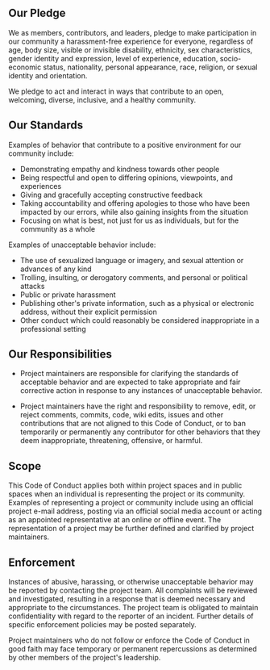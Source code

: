 ## Our Pledge

We as members, contributors, and leaders, pledge to make participation in our
community a harassment-free experience for everyone, regardless of age, body
size, visible or invisible disability, ethnicity, sex characteristics, gender
identity and expression, level of experience, education, socio-economic status,
nationality, personal appearance, race, religion, or sexual identity
and orientation.

We pledge to act and interact in ways that contribute to an open, welcoming,
diverse, inclusive, and a healthy community.

## Our Standards

Examples of behavior that contribute to a positive environment for our
community include:

* Demonstrating empathy and kindness towards other people
* Being respectful and open to differing opinions, viewpoints, and experiences
* Giving and gracefully accepting constructive feedback
* Taking accountability and offering apologies to those who have been impacted by our errors,
  while also gaining insights from the situation
* Focusing on what is best, not just for us as individuals, but for the
  community as a whole

Examples of unacceptable behavior include:

* The use of sexualized language or imagery, and sexual attention or
  advances of any kind
* Trolling, insulting, or derogatory comments, and personal or political attacks
* Public or private harassment
* Publishing other's private information, such as a physical or electronic
  address, without their explicit permission
* Other conduct which could reasonably be considered inappropriate in a
  professional setting

 ## Our Responsibilities
* Project maintainers are responsible for clarifying the standards of acceptable behavior and are
  expected to take appropriate and fair corrective action in response to any instances of unacceptable behavior.

* Project maintainers have the right and responsibility to remove, edit, or reject comments, commits, code, wiki edits,
  issues and other contributions that are not aligned to this Code of Conduct, or to ban temporarily or permanently any
  contributor for other behaviors that they deem inappropriate, threatening, offensive, or harmful.

## Scope
  This Code of Conduct applies both within project spaces and in public spaces when an individual is representing the project
  or its community. Examples of representing a project or community include using an official project e-mail address, posting
  via an official social media account or acting as an appointed representative at an online or offline event.
  The representation of a project may be further defined and clarified by project maintainers.

## Enforcement
  Instances of abusive, harassing, or otherwise unacceptable behavior may be reported by contacting the project team.
  All complaints will be reviewed and investigated, resulting in a response that is deemed necessary and appropriate to the circumstances.
  The project team is obligated to maintain confidentiality with regard to the reporter of an incident. Further details of specific enforcement policies may be posted separately.

Project maintainers who do not follow or enforce the Code of Conduct in good faith may face temporary or permanent repercussions as determined by other members of the project's leadership.
